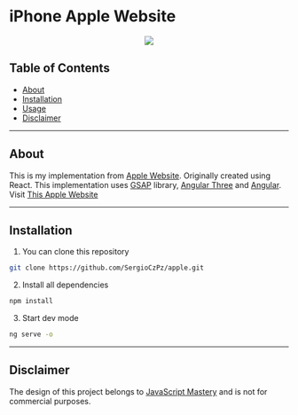 # iPhone Apple Website

<p align="center">
  <a>
    <img src="https://skillicons.dev/icons?i=angular,tailwind,threejs,apple" />
  </a>
</p>

## Table of Contents

- [About](#about)
- [Installation](#installation)
- [Usage](#usage)
- [Disclaimer](#disclaimer)

---

## About

This is my implementation from [Apple Website](https://www.youtube.com/watch?v=kRQbRAJ4-Fs). Originally created using React.
This implementation uses [GSAP](https://gsap.com) library, [Angular Three](https://angularthree.org) and [Angular](https://angular.dev).  
Visit [This Apple Website](https://ngiphone.netlify.app)

---

## Installation

1. You can clone this repository

```bash
git clone https://github.com/SergioCzPz/apple.git
```

2. Install all dependencies

```bash
npm install
```

3. Start dev mode

```bash
ng serve -o
```

---

## Disclaimer

The design of this project belongs to [JavaScript Mastery](https://www.youtube.com/@javascriptmastery) and is not for commercial purposes.
